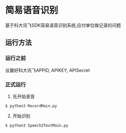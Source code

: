 # 简易语音识别
基于科大讯飞SDK简易语音识别系统,应付单位做记录的问题

## 运行方法

### 运行之前
设置好科大讯飞APPID, APIKEY, APISecret

### 正式运行
1. 先开始录音
```
$ python3 RecordMain.py
```

2. 开始识别
```
$ python3 Speech2TextMain.py
```


